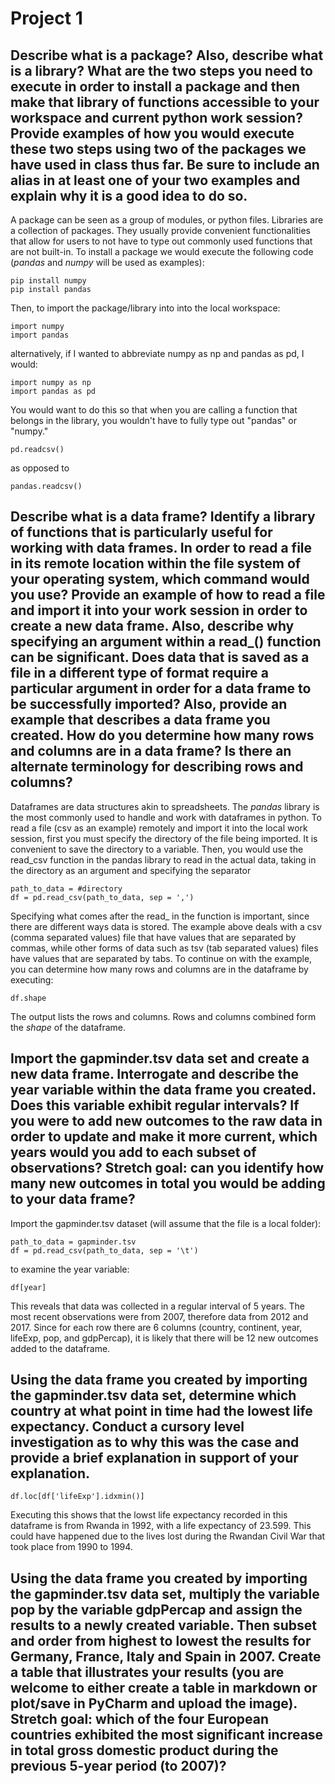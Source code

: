 # Project 1 

## Describe what is a package? Also, describe what is a library? What are the two steps you need to execute in order to install a package and then make that library of functions accessible to your workspace and current python work session? Provide examples of how you would execute these two steps using two of the packages we have used in class thus far. Be sure to include an alias in at least one of your two examples and explain why it is a good idea to do so.
A package can be seen as a group of modules, or python files. Libraries are a collection of packages. They usually provide convenient functionalities that allow for users to not have to type out commonly used functions that are not built-in. 
To install a package we would execute the following code (*pandas* and *numpy* will be used as examples):
```
pip install numpy
pip install pandas
```
Then, to import the package/library into into the local workspace: 
```
import numpy 
import pandas
```
alternatively, if I wanted to abbreviate numpy as np and pandas as pd, I would:
```
import numpy as np
import pandas as pd
```
You would want to do this so that when you are calling a function that belongs in the library, you wouldn't have to fully type out "pandas" or "numpy."
```
pd.readcsv() 
```
as opposed to 
```
pandas.readcsv()
```
## Describe what is a data frame? Identify a library of functions that is particularly useful for working with data frames. In order to read a file in its remote location within the file system of your operating system, which command would you use? Provide an example of how to read a file and import it into your work session in order to create a new data frame. Also, describe why specifying an argument within a read_() function can be significant. Does data that is saved as a file in a different type of format require a particular argument in order for a data frame to be successfully imported? Also, provide an example that describes a data frame you created. How do you determine how many rows and columns are in a data frame? Is there an alternate terminology for describing rows and columns?
Dataframes are data structures akin to spreadsheets. The *pandas* library is the most commonly used to handle and work with dataframes in python. 
To read a file (csv as an example) remotely and import it into the local work session, first you must specify the directory of the file being imported. It is convenient to save the directory to a variable. Then, you would use the read_csv function in the pandas library to read in the actual data, taking in the directory as an argument and specifying the separator
```
path_to_data = #directory
df = pd.read_csv(path_to_data, sep = ',')
```
Specifying what comes after the read_ in the function is important, since there are different ways data is stored. The example above deals with a csv (comma separated values) file that have values that are separated by commas, while other forms of data such as tsv (tab separated values) files have values that are separated by tabs. 
To continue on with the example, you can determine how many rows and columns are in the dataframe by executing:
```
df.shape
```
The output lists the rows and columns. Rows and columns combined form the *shape* of the dataframe. 

## Import the gapminder.tsv data set and create a new data frame. Interrogate and describe the year variable within the data frame you created. Does this variable exhibit regular intervals? If you were to add new outcomes to the raw data in order to update and make it more current, which years would you add to each subset of observations? Stretch goal: can you identify how many new outcomes in total you would be adding to your data frame?
Import the gapminder.tsv dataset (will assume that the file is a local folder):
```
path_to_data = gapminder.tsv
df = pd.read_csv(path_to_data, sep = '\t')
```
to examine the year variable: 
```
df[year]
```
This reveals that data was collected in a regular interval of 5 years. The most recent observations were from 2007, therefore data from 2012 and 2017. Since for each row there are 6 columns (country, continent, year, lifeExp, pop, and gdpPercap), it is likely that there will be 12 new outcomes added to the dataframe. 

## Using the data frame you created by importing the gapminder.tsv data set, determine which country at what point in time had the lowest life expectancy. Conduct a cursory level investigation as to why this was the case and provide a brief explanation in support of your explanation.
```
df.loc[df['lifeExp'].idxmin()]
```
Executing this shows that the lowst life expectancy recorded in this dataframe is from Rwanda in 1992, with a life expectancy of 23.599. This could have happened due to the lives lost during the Rwandan Civil War that took place from 1990 to 1994. 

## Using the data frame you created by importing the gapminder.tsv data set, multiply the variable pop by the variable gdpPercap and assign the results to a newly created variable. Then subset and order from highest to lowest the results for Germany, France, Italy and Spain in 2007. Create a table that illustrates your results (you are welcome to either create a table in markdown or plot/save in PyCharm and upload the image). Stretch goal: which of the four European countries exhibited the most significant increase in total gross domestic product during the previous 5-year period (to 2007)?
























